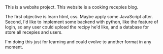 This is a website project. This website is a cooking recepies blog.

The first objective is learn html, css. Maybe apply some JavaScript after. Second, I'd like to implement some backend with python, like the feature of login, 
so any user could upload the recipy he'd like, and a database for store all recepies and users. 

I'm doing this just for learning and could evolve to another format in any moment.
